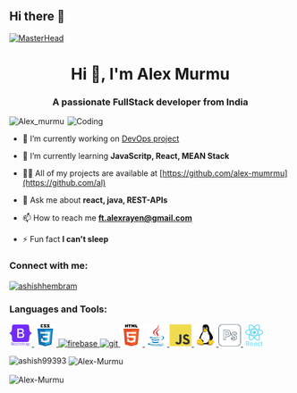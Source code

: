 ## Hi there 👋

<!--
**Alex-Murmu/Alex-Murmu** is a ✨ _special_ ✨ repository because its `README.md` (this file) appears on your GitHub profile.

Here are some ideas to get you started:

- 🔭 I’m currently working on ...
- 🌱 I’m currently learning ...
- 👯 I’m looking to collaborate on ...
- 🤔 I’m looking for help with ...
- 💬 Ask me about ...
- 📫 How to reach me: ...
- 😄 Pronouns: ...
- ⚡ Fun fact: ...
-->
[![MasterHead](https://mir-s3-cdn-cf.behance.net/project_modules/1400/34220e95746151.5e9ecde696cb0.gif)](https://github.com/Alex-Murmu/Alex-Murmu/)
<h1 align="center">Hi 👋, I'm Alex Murmu</h1>
<h3 align="center">A passionate FullStack developer from India</h3>
<img align="right" alt="Coding" width="400" src="https://img1.picmix.com/output/stamp/normal/2/6/9/3/1793962_eca17.gif">
<p align="left"> <img src="https://komarev.com/ghpvc/?username=alex-murmu&label=Profile%20views&color=0e75b6&style=flat" alt="Alex_murmu" /> </p>

- 🔭 I’m currently working on [DevOps project](/)

- 🌱 I’m currently learning **JavaScritp, React,  MEAN Stack**

- 👨‍💻 All of my projects are available at [https://github.com/alex-mumrmu](https://github.com/al)

- 💬 Ask me about **react, java, REST-APIs**

- 📫 How to reach me **ft.alexrayen@gmail.com**

- ⚡ Fun fact **I can't sleep**

<h3 align="left">Connect with me:</h3>
<p align="left">
<a href="https://linkedin.com/in/ashishhembram" target="blank"><img align="center" src="https://raw.githubusercontent.com/rahuldkjain/github-profile-readme-generator/master/src/images/icons/Social/linked-in-alt.svg" alt="ashishhembram" height="30" width="40" /></a>
</p>

<h3 align="left">Languages and Tools:</h3>
<p align="left">  <a href="https://getbootstrap.com" target="_blank" rel="noreferrer"> <img src="https://raw.githubusercontent.com/devicons/devicon/master/icons/bootstrap/bootstrap-plain-wordmark.svg" alt="bootstrap" width="40" height="40"/> </a> <a href="https://www.w3schools.com/css/" target="_blank" rel="noreferrer"> <img src="https://raw.githubusercontent.com/devicons/devicon/master/icons/css3/css3-original-wordmark.svg" alt="css3" width="40" height="40"/> </a>  <a href="https://firebase.google.com/" target="_blank" rel="noreferrer"> <img src="https://www.vectorlogo.zone/logos/firebase/firebase-icon.svg" alt="firebase" width="40" height="40"/> </a> <a href="https://git-scm.com/" target="_blank" rel="noreferrer"> <img src="https://www.vectorlogo.zone/logos/git-scm/git-scm-icon.svg" alt="git" width="40" height="40"/> </a> <a href="https://www.w3.org/html/" target="_blank" rel="noreferrer"> <img src="https://raw.githubusercontent.com/devicons/devicon/master/icons/html5/html5-original-wordmark.svg" alt="html5" width="40" height="40"/> </a> <a href="https://www.java.com" target="_blank" rel="noreferrer"> <img src="https://raw.githubusercontent.com/devicons/devicon/master/icons/java/java-original.svg" alt="java" width="40" height="40"/> </a> <a href="https://developer.mozilla.org/en-US/docs/Web/JavaScript" target="_blank" rel="noreferrer"> <img src="https://raw.githubusercontent.com/devicons/devicon/master/icons/javascript/javascript-original.svg" alt="javascript" width="40" height="40"/> </a> <a href="https://www.linux.org/" target="_blank" rel="noreferrer"> <img src="https://raw.githubusercontent.com/devicons/devicon/master/icons/linux/linux-original.svg" alt="linux" width="40" height="40"/> </a>  <a href="https://www.photoshop.com/en" target="_blank" rel="noreferrer"> <img src="https://raw.githubusercontent.com/devicons/devicon/master/icons/photoshop/photoshop-line.svg" alt="photoshop" width="40" height="40"/> </a>  <a href="https://reactjs.org/" target="_blank" rel="noreferrer"> <img src="https://raw.githubusercontent.com/devicons/devicon/master/icons/react/react-original-wordmark.svg" alt="react" width="40" height="40"/> </a> </p>

<p><img align="left" src="https://github-readme-stats.vercel.app/api/top-langs?username=Alex-Murmu&show_icons=true&locale=en&layout=compact" alt="ashish99393" /></p>

<p>&nbsp;<img align="center" src="https://github-readme-stats.vercel.app/api?username=Alex-Murmu&show_icons=true&locale=en" alt="Alex-Murmu" /></p>

<p><img align="center" src="https://github-readme-streak-stats.herokuapp.com/?user=Alex-Murmu&" alt="Alex-Murmu" /></p>
